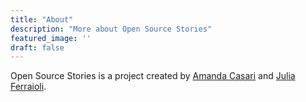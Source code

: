 ```yaml
---
title: "About"
description: "More about Open Source Stories"
featured_image: ''
draft: false
---
```


Open Source Stories is a project created by [Amanda Casari](https://twitter.com/amcasari) and [Julia Ferraioli](https://twitter.com/juliaferraioli).
